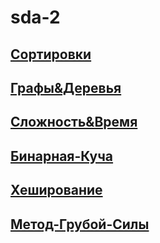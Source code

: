 # sda-2

## [Сортировки](./Сортировки/Сортировки.md)
## [Графы&Деревья](./Графы&Деревья/Графы&Деревья.md)
## [Сложность&Время](./Сложность&Время/Сложность&Время.md)
## [Бинарная-Куча](./Бинарная-Куча/Бинарная-Куча.md)
## [Хеширование](./Хеширование/Хеширование.md)
## [Метод-Грубой-Силы](./МГС/МГС.md)